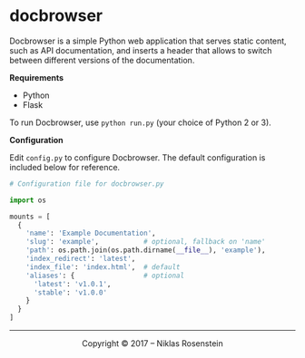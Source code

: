 # docbrowser

Docbrowser is a simple Python web application that serves static content, such
as API documentation, and inserts a header that allows to switch between
different versions of the documentation.

__Requirements__

- Python
- Flask

To run Docbrowser, use `python run.py` (your choice of Python 2 or 3).

__Configuration__

Edit `config.py` to configure Docbrowser. The default configuration is included
below for reference.

```python
# Configuration file for docbrowser.py

import os

mounts = [
  {
    'name': 'Example Documentation',
    'slug': 'example',           # optional, fallback on 'name'
    'path': os.path.join(os.path.dirname(__file__), 'example'),
    'index_redirect': 'latest',
    'index_file': 'index.html',  # default
    'aliases': {                 # optional
      'latest': 'v1.0.1',
      'stable': 'v1.0.0'
    }
  }
]
```

---

<p align="center">Copyright &copy; 2017 &ndash; Niklas Rosenstein</p>
